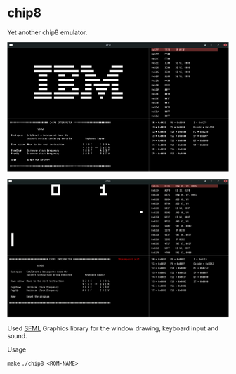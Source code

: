 # chip8
Yet another chip8 emulator.

![ibm ex](s1.png)

![all ex](v1.gif)

Used [SFML](https://www.sfml-dev.org/) Graphics library for the window drawing, keyboard input and sound.

Usage 

`make`
`./chip8 <ROM-NAME>`


